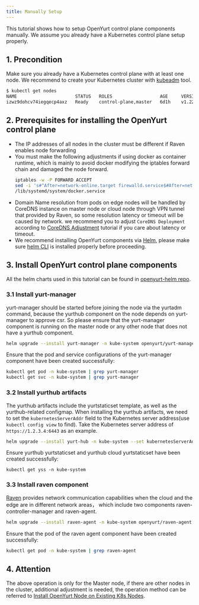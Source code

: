 ```yaml
---
title: Manually Setup
---
```


This tutorial shows how to setup OpenYurt control plane components manually. We assume you already have a Kubernetes control plane setup properly.

## 1. Precondition

Make sure you already have a Kubernetes control plane with at least one node. We recommend to create your Kubernetes cluster with [kubeadm](https://kubernetes.io/docs/setup/production-environment/tools/kubeadm/create-cluster-kubeadm/) tool.

```bash
$ kubectl get nodes
NAME                      STATUS   ROLES                  AGE     VERSION
izwz9dohcv74iegqecp4axz   Ready    control-plane,master   6d1h    v1.22.11
```

## 2. Prerequisites for installing the OpenYurt control plane
* The IP addresses of all nodes in the cluster must be different if Raven enables node forwarding
* You must make the following adjustments if using docker as container runtime, which is mainly to avoid docker modifying the iptables forward chain and damaged the node forward.
  ```bash
  iptables -w -P FORWARD ACCEPT
  sed -i 's#^After=network-online.target firewalld.service$#After=network-online.target firewalld.service containerd.service#g' \
  /lib/systemd/system/docker.service
  ```
* Domain Name resolution from pods on edge nodes will be handled by CoreDNS instance on master node or cloud node through VPN tunnel that provided by Raven, so some resolution latency or timeout will be caused by network. we recommend you to adjust `CoreDNS Deployment` according to [CoreDNS Adjustment](./coredns-prepare.md) tutorial if you care about latency or timeout.
* We recommend installing OpenYurt components via [Helm](https://helm.sh/), please make sure [helm CLI](https://helm.sh/docs/intro/install/) is installed properly before proceeding.

## 3. Install OpenYurt control plane components

All the helm charts used in this tutorial can be found in [openyurt-helm repo](https://github.com/openyurtio/openyurt-helm).

### 3.1 Install yurt-manager

yurt-manager should be started before joining the node via the yurtadm command, because the yurthub component on the node depends on yurt-manager to approve csr.
So please ensure that the yurt-manager component is running on the master node or any other node that does not have a yurthub component.
```bash
helm upgrade --install yurt-manager -n kube-system openyurt/yurt-manager
```

Ensure that the pod and service configurations of the yurt-manager component have been created successfully:
```bash
kubectl get pod -n kube-system | grep yurt-manager
kubectl get svc -n kube-system | grep yurt-manager
```

### 3.2 Install yurthub artifacts

The yurthub artifacts include the yurtstaticset template, as well as the yurthub-related configmap. When installing the yurthub artifacts, we need to set the `kubernetesServerAddr` field to the Kubernetes server address(use `kubectl config view` to find).
Take the Kubernetes server address of `https://1.2.3.4:6443` as an example.
```bash
helm upgrade --install yurt-hub -n kube-system --set kubernetesServerAddr=https://1.2.3.4:6443 openyurt/yurthub
```

Ensure yurthub yurtstaticset and yurthub cloud yurtstaticset have been created successfully:
```
kubectl get yss -n kube-system
```

### 3.3 Install raven component

[Raven](../core-concepts/raven.md) provides network communication capabilities when the cloud and the edge are in different network areas， which include two components raven-controller-manager and raven-agent.
```bash
helm upgrade --install raven-agent -n kube-system openyurt/raven-agent
```

Ensure that the pod of the raven agent component have been created successfully:
```bash
kubectl get pod -n kube-system | grep raven-agent
```

## 4. Attention

The above operation is only for the Master node, if there are other nodes in the cluster, additional adjustment is needed, the operation method can be referred to [Install OpenYurt Node on Existing K8s Nodes](./yurtadm-join.md#2-install-openyurt-node-components).
